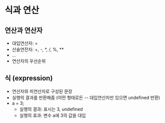 # 식과 연산

## 연산과 연산자
- 대입연산자: =
- 산술연잔자: +, -, *, /, %, **
- ...
- 연산자의 우선순위

## 식 (expression)
- 연산자와 피연산자로 구성된 문장
- 실행의 결과를 반환해줌 (어떤 형태로든 -- 대입연산자만 있으면 undefined 반환)
- a = 3;
  - 실행의 결과: 표시는 3, undefined
  - 실행의 효과: 변수 a에 3의 값을 대입

